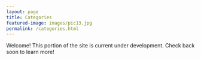 ```yaml
---
layout: page
title: Categories
featured-image: images/pic13.jpg
permalink: /categories.html
---
```


Welcome! This portion of the site is current under development. Check back soon to learn more!
